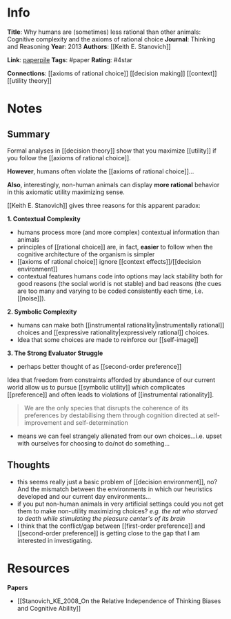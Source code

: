 # Info
**Title**: Why humans are (sometimes) less rational than other animals: Cognitive complexity and the axioms of rational choice
**Journal**: Thinking and Reasoning
**Year**: 2013
**Authors**: [[Keith E. Stanovich]]

**Link**: [paperpile](chrome-extension://bomfdkbfpdhijjbeoicnfhjbdhncfhig/view.html?mp=fEOWRlwZ)
**Tags**: #paper
**Rating**: #4star

**Connections**:
[[axioms of rational choice]]
[[decision making]]
[[context]]
[[utility theory]]

# Notes
## Summary
Formal analyses in [[decision theory]] show that you maximize [[utility]] if you follow the [[axioms of rational choice]].

**However**, humans often violate the [[axioms of rational choice]]...

**Also**, interestingly, non-human animals can display **more rational** behavior in this axiomatic utility maximizing sense.

[[Keith E. Stanovich]] gives three reasons for this apparent paradox:

**1. Contextual Complexity**
- humans process more (and more complex) contextual information than animals
- principles of [[rational choice]] are, in fact, **easier** to follow when the cognitive architecture of the organism is simpler
- [[axioms of rational choice]] ignore [[context effects]]/[[decision environment]]
- contextual features humans code into options may lack stability both for good reasons (the social world is not stable) and bad reasons (the cues are too many and varying to be coded consistently each time, i.e. [[noise]]).

**2. Symbolic Complexity**
- humans can make both [[instrumental rationality|instrumentally rational]] choices and [[expressive rationality|expressively rational]] choices. 
- Idea that some choices are made to reinforce our [[self-image]]

**3. The Strong Evaluator Struggle**
- perhaps better thought of as [[second-order preference]]

Idea that freedom from constraints afforded by abundance of our current world allow us to pursue [[symbolic utility]] which complicates [[preference]] and often leads to violations of [[instrumental rationality]].

>We are the only species that disrupts the coherence of its preferences by destabilising them through cognition directed at self-improvement and self-determination

- means we can feel strangely alienated from our own choices...i.e. upset with ourselves for choosing to do/not do something...

## Thoughts
- this seems really just a basic problem of [[decision environment]], no? And the mismatch between the environments in which our heuristics developed and our current day environments...
- if you put non-human animals in very artificial settings could you not get them to make non-utility maximizing choices? *e.g. the rat who starved to death while stimulating the pleasure center's of its brain*
- I think that the conflict/gap between [[first-order preference]] and [[second-order preference]] is getting close to the gap that I am interested in investigating.

# Resources
**Papers**
- [[Stanovich_KE_2008_On the Relative Independence of Thinking Biases and Cognitive Ability]]